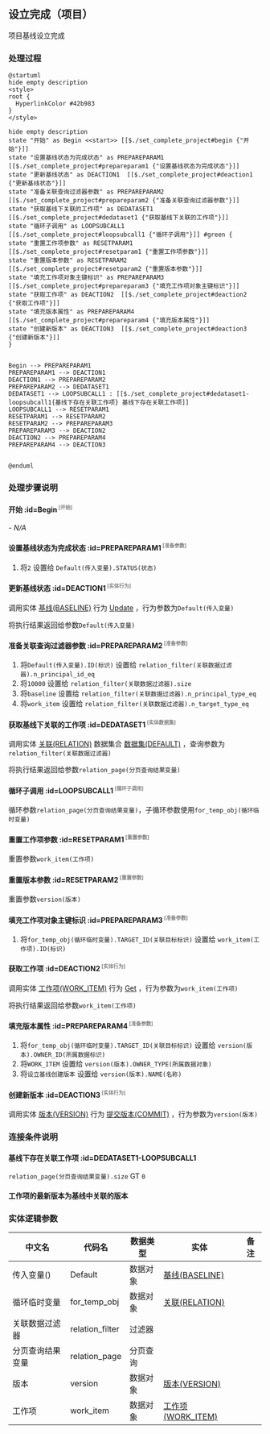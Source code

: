 ## 设立完成（项目） <!-- {docsify-ignore-all} -->

   项目基线设立完成

### 处理过程

```plantuml
@startuml
hide empty description
<style>
root {
  HyperlinkColor #42b983
}
</style>

hide empty description
state "开始" as Begin <<start>> [[$./set_complete_project#begin {"开始"}]]
state "设置基线状态为完成状态" as PREPAREPARAM1  [[$./set_complete_project#prepareparam1 {"设置基线状态为完成状态"}]]
state "更新基线状态" as DEACTION1  [[$./set_complete_project#deaction1 {"更新基线状态"}]]
state "准备关联查询过滤器参数" as PREPAREPARAM2  [[$./set_complete_project#prepareparam2 {"准备关联查询过滤器参数"}]]
state "获取基线下关联的工作项" as DEDATASET1  [[$./set_complete_project#dedataset1 {"获取基线下关联的工作项"}]]
state "循环子调用" as LOOPSUBCALL1  [[$./set_complete_project#loopsubcall1 {"循环子调用"}]] #green {
state "重置工作项参数" as RESETPARAM1  [[$./set_complete_project#resetparam1 {"重置工作项参数"}]]
state "重置版本参数" as RESETPARAM2  [[$./set_complete_project#resetparam2 {"重置版本参数"}]]
state "填充工作项对象主键标识" as PREPAREPARAM3  [[$./set_complete_project#prepareparam3 {"填充工作项对象主键标识"}]]
state "获取工作项" as DEACTION2  [[$./set_complete_project#deaction2 {"获取工作项"}]]
state "填充版本属性" as PREPAREPARAM4  [[$./set_complete_project#prepareparam4 {"填充版本属性"}]]
state "创建新版本" as DEACTION3  [[$./set_complete_project#deaction3 {"创建新版本"}]]
}


Begin --> PREPAREPARAM1
PREPAREPARAM1 --> DEACTION1
DEACTION1 --> PREPAREPARAM2
PREPAREPARAM2 --> DEDATASET1
DEDATASET1 --> LOOPSUBCALL1 : [[$./set_complete_project#dedataset1-loopsubcall1{基线下存在关联工作项} 基线下存在关联工作项]]
LOOPSUBCALL1 --> RESETPARAM1
RESETPARAM1 --> RESETPARAM2
RESETPARAM2 --> PREPAREPARAM3
PREPAREPARAM3 --> DEACTION2
DEACTION2 --> PREPAREPARAM4
PREPAREPARAM4 --> DEACTION3


@enduml
```


### 处理步骤说明

#### 开始 :id=Begin<sup class="footnote-symbol"> <font color=gray size=1>[开始]</font></sup>



*- N/A*
#### 设置基线状态为完成状态 :id=PREPAREPARAM1<sup class="footnote-symbol"> <font color=gray size=1>[准备参数]</font></sup>



1. 将`2` 设置给  `Default(传入变量).STATUS(状态)`

#### 更新基线状态 :id=DEACTION1<sup class="footnote-symbol"> <font color=gray size=1>[实体行为]</font></sup>



调用实体 [基线(BASELINE)](module/Base/baseline.md) 行为 [Update](module/Base/baseline#行为) ，行为参数为`Default(传入变量)`

将执行结果返回给参数`Default(传入变量)`

#### 准备关联查询过滤器参数 :id=PREPAREPARAM2<sup class="footnote-symbol"> <font color=gray size=1>[准备参数]</font></sup>



1. 将`Default(传入变量).ID(标识)` 设置给  `relation_filter(关联数据过滤器).n_principal_id_eq`
2. 将`10000` 设置给  `relation_filter(关联数据过滤器).size`
3. 将`baseline` 设置给  `relation_filter(关联数据过滤器).n_principal_type_eq`
4. 将`work_item` 设置给  `relation_filter(关联数据过滤器).n_target_type_eq`

#### 获取基线下关联的工作项 :id=DEDATASET1<sup class="footnote-symbol"> <font color=gray size=1>[实体数据集]</font></sup>



调用实体 [关联(RELATION)](module/Base/relation.md) 数据集合 [数据集(DEFAULT)](module/Base/relation#数据集合) ，查询参数为`relation_filter(关联数据过滤器)`

将执行结果返回给参数`relation_page(分页查询结果变量)`

#### 循环子调用 :id=LOOPSUBCALL1<sup class="footnote-symbol"> <font color=gray size=1>[循环子调用]</font></sup>



循环参数`relation_page(分页查询结果变量)`，子循环参数使用`for_temp_obj(循环临时变量)`
#### 重置工作项参数 :id=RESETPARAM1<sup class="footnote-symbol"> <font color=gray size=1>[重置参数]</font></sup>



重置参数```work_item(工作项)```
#### 重置版本参数 :id=RESETPARAM2<sup class="footnote-symbol"> <font color=gray size=1>[重置参数]</font></sup>



重置参数```version(版本)```
#### 填充工作项对象主键标识 :id=PREPAREPARAM3<sup class="footnote-symbol"> <font color=gray size=1>[准备参数]</font></sup>



1. 将`for_temp_obj(循环临时变量).TARGET_ID(关联目标标识)` 设置给  `work_item(工作项).ID(标识)`

#### 获取工作项 :id=DEACTION2<sup class="footnote-symbol"> <font color=gray size=1>[实体行为]</font></sup>



调用实体 [工作项(WORK_ITEM)](module/ProjMgmt/work_item.md) 行为 [Get](module/ProjMgmt/work_item#行为) ，行为参数为`work_item(工作项)`

将执行结果返回给参数`work_item(工作项)`

#### 填充版本属性 :id=PREPAREPARAM4<sup class="footnote-symbol"> <font color=gray size=1>[准备参数]</font></sup>



1. 将`for_temp_obj(循环临时变量).TARGET_ID(关联目标标识)` 设置给  `version(版本).OWNER_ID(所属数据标识)`
2. 将`WORK_ITEM` 设置给  `version(版本).OWNER_TYPE(所属数据对象)`
3. 将`设立基线创建版本` 设置给  `version(版本).NAME(名称)`

#### 创建新版本 :id=DEACTION3<sup class="footnote-symbol"> <font color=gray size=1>[实体行为]</font></sup>



调用实体 [版本(VERSION)](module/Base/version.md) 行为 [提交版本(COMMIT)](module/Base/version#行为) ，行为参数为`version(版本)`


### 连接条件说明
#### 基线下存在关联工作项 :id=DEDATASET1-LOOPSUBCALL1

`relation_page(分页查询结果变量).size` GT `0`
#### 工作项的最新版本为基线中关联的版本 




### 实体逻辑参数

|    中文名   |    代码名    |  数据类型    |  实体   |备注 |
| --------| --------| -------- | -------- | --------   |
|传入变量(<i class="fa fa-check"/></i>)|Default|数据对象|[基线(BASELINE)](module/Base/baseline.md)||
|循环临时变量|for_temp_obj|数据对象|[关联(RELATION)](module/Base/relation.md)||
|关联数据过滤器|relation_filter|过滤器|||
|分页查询结果变量|relation_page|分页查询|||
|版本|version|数据对象|[版本(VERSION)](module/Base/version.md)||
|工作项|work_item|数据对象|[工作项(WORK_ITEM)](module/ProjMgmt/work_item.md)||

